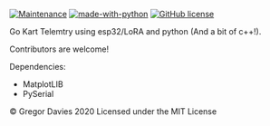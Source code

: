 [![Maintenance](https://img.shields.io/badge/Maintained%3F-yes-green.svg)](https://GitHub.com/Naereen/StrapDown.js/graphs/commit-activity) [![made-with-python](https://img.shields.io/badge/Made%20with-Python-1f425f.svg)](https://www.python.org/) [![GitHub license](https://img.shields.io/github/license/Naereen/StrapDown.js.svg)](https://github.com/Naereen/StrapDown.js/blob/master/LICENSE)



Go Kart Telemtry using esp32/LoRA and python (And a bit of c++!).

Contributors are welcome!


Dependencies:
- MatplotLIB
- PySerial


© Gregor Davies 2020 Licensed under the MIT License
